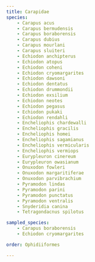 ```yaml
---
title: Carapidae
species:
    - Carapus acus
    - Carapus bermudensis
    - Carapus boraborensis
    - Carapus dubius
    - Carapus mourlani
    - Carapus sluiteri
    - Echiodon anchipterus
    - Echiodon atopus
    - Echiodon coheni
    - Echiodon cryomargarites
    - Echiodon dawsoni
    - Echiodon dentatus
    - Echiodon drummondii
    - Echiodon exsilium
    - Echiodon neotes
    - Echiodon pegasus
    - Echiodon pukaki
    - Echiodon rendahli
    - Encheliophis chardewalli
    - Encheliophis gracilis
    - Encheliophis homei
    - Encheliophis sagamianus
    - Encheliophis vermicularis
    - Encheliophis vermiops
    - Eurypleuron cinereum
    - Eurypleuron owasianum
    - Onuxodon fowleri
    - Onuxodon margaritiferae
    - Onuxodon parvibrachium
    - Pyramodon lindas
    - Pyramodon parini
    - Pyramodon punctatus
    - Pyramodon ventralis
    - Snyderidia canina
    - Tetragondacnus spilotus

sampled_species:
    - Carapus boraborensis
    - Echiodon cryomargarites

order: Ophidiiformes

---
```

